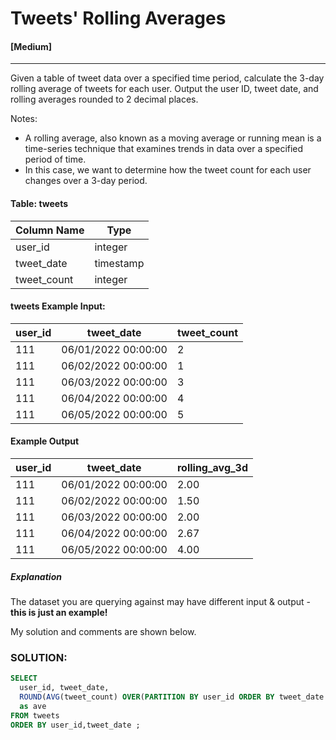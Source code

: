 # Tweets' Rolling Averages
#### [Medium]
  ---
Given a table of tweet data over a specified time period, calculate the 3-day rolling average of tweets for each user. Output the user ID, tweet date, and rolling averages rounded to 2 decimal places.

Notes:
- A rolling average, also known as a moving average or running mean is a time-series technique that examines trends in data over a specified period of time.
- In this case, we want to determine how the tweet count for each user changes over a 3-day period.



#### Table: tweets 
|Column Name|	Type|
|---|---|
|user_id|	integer|
|tweet_date |timestamp|
|tweet_count|	integer|

#### tweets Example Input:
|user_id|	tweet_date|	tweet_count|
|----|----|---|
|111|	06/01/2022 00:00:00|2|
|111|	06/02/2022 00:00:00	|1|
|111|	06/03/2022 00:00:00|3|
|111|	06/04/2022 00:00:00	|4|
|111|	06/05/2022 00:00:00|5|


#### Example Output
|user_id	|tweet_date|	rolling_avg_3d|
|----|----|----|
|111|	06/01/2022 00:00:00|	2.00|
|111|	06/02/2022 00:00:00	|1.50|
|111|	06/03/2022 00:00:00	|2.00|
|111|	06/04/2022 00:00:00	|2.67|
|111|	06/05/2022 00:00:00|4.00|



##### Explanation
The dataset you are querying against may have different input & output - **this is just an example!**

My solution and comments are shown below.
### SOLUTION: 
```sql
SELECT
  user_id, tweet_date, 
  ROUND(AVG(tweet_count) OVER(PARTITION BY user_id ORDER BY tweet_date ROWS BETWEEN 2 PRECEDING AND CURRENT ROW),2)
  as ave
FROM tweets
ORDER BY user_id,tweet_date ;
```

